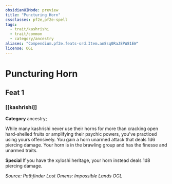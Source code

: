 ```yaml
---
obsidianUIMode: preview
title: "Puncturing Horn"
cssclasses: pf2e,pf2e-spell
tags:
  - trait/kashrishi
  - trait/common
  - category/ancestry
aliases: "Compendium.pf2e.feats-srd.Item.an8sq0RaJ8PW81EW"
license: OGL
---
```

# Puncturing Horn
## Feat 1
### [[kashrishi]]

**Category** ancestry; 




While many kashrishi never use their horns for more than cracking open hard-shelled fruits or amplifying their psychic powers, you've practiced using yours offensively. You gain a horn unarmed attack that deals 1d6 piercing damage. Your horn is in the brawling group and has the finesse and unarmed traits.

**Special** If you have the xyloshi heritage, your horn instead deals 1d8 piercing damage.

*Source: Pathfinder Lost Omens: Impossible Lands*
*OGL*